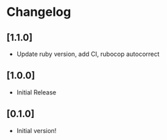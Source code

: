 # Changelog

## [1.1.0]

- Update ruby version, add CI, rubocop autocorrect

## [1.0.0]

- Initial Release

## [0.1.0]

- Initial version!
